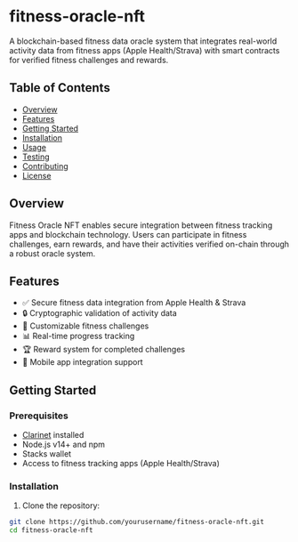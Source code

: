 # fitness-oracle-nft

A blockchain-based fitness data oracle system that integrates real-world activity data from fitness apps (Apple Health/Strava) with smart contracts for verified fitness challenges and rewards.

## Table of Contents
- [Overview](#overview)
- [Features](#features)
- [Getting Started](#getting-started)
- [Installation](#installation)
- [Usage](#usage)
- [Testing](#testing)
- [Contributing](#contributing)
- [License](#license)

## Overview

Fitness Oracle NFT enables secure integration between fitness tracking apps and blockchain technology. Users can participate in fitness challenges, earn rewards, and have their activities verified on-chain through a robust oracle system.

## Features

- ✅ Secure fitness data integration from Apple Health & Strava
- 🔒 Cryptographic validation of activity data
- 🎯 Customizable fitness challenges
- 📊 Real-time progress tracking
- 🏆 Reward system for completed challenges
- 📱 Mobile app integration support

## Getting Started

### Prerequisites

- [Clarinet](https://github.com/hirosystems/clarinet) installed
- Node.js v14+ and npm
- Stacks wallet
- Access to fitness tracking apps (Apple Health/Strava)

### Installation

1. Clone the repository:
```bash
git clone https://github.com/yourusername/fitness-oracle-nft.git
cd fitness-oracle-nft
